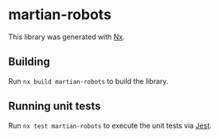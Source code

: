 # martian-robots

This library was generated with [Nx](https://nx.dev).

## Building

Run `nx build martian-robots` to build the library.

## Running unit tests

Run `nx test martian-robots` to execute the unit tests via [Jest](https://jestjs.io).
